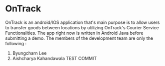 # OnTrack
OnTrack is an android/IOS application that's main purpose is to allow users to transfer goods between locations by utilizing OnTrack's Courier Service Functionalities.
The app right now is written in Android Java before submitting a demo.
The members of the development team are only the following :

1) Byungcharn Lee
2) Aishcharya Kahandawala
TEST COMMIT